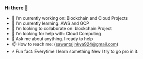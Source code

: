 ### Hi there 👋

- 🔭 I’m currently working on:  Blockchain and Cloud Projects
- 🌱 I’m currently learning:  AWS and GCP
- 👯 I’m looking to collaborate on:  blockchain Project
- 🤔 I’m looking for help with:  Cloud Computing
- 💬 Ask me about anything. I ready to help
- 📫 How to reach me: (sawantajinkya924@gmail.com)
- ⚡ Fun fact: Everytime I learn something New I try to go pro in it.
